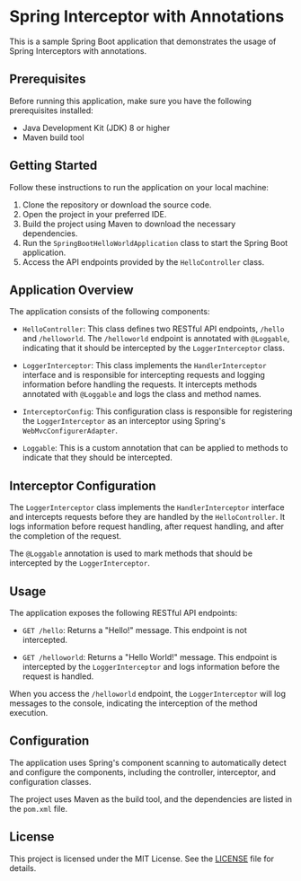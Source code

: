 # Spring Interceptor with Annotations

This is a sample Spring Boot application that demonstrates the usage of Spring Interceptors with annotations.

## Prerequisites

Before running this application, make sure you have the following prerequisites installed:

- Java Development Kit (JDK) 8 or higher
- Maven build tool

## Getting Started

Follow these instructions to run the application on your local machine:

1. Clone the repository or download the source code.
2. Open the project in your preferred IDE.
3. Build the project using Maven to download the necessary dependencies.
4. Run the `SpringBootHelloWorldApplication` class to start the Spring Boot application.
5. Access the API endpoints provided by the `HelloController` class.

## Application Overview

The application consists of the following components:

- `HelloController`: This class defines two RESTful API endpoints, `/hello` and `/helloworld`. The `/helloworld` endpoint is annotated with `@Loggable`, indicating that it should be intercepted by the `LoggerInterceptor` class.

- `LoggerInterceptor`: This class implements the `HandlerInterceptor` interface and is responsible for intercepting requests and logging information before handling the requests. It intercepts methods annotated with `@Loggable` and logs the class and method names.

- `InterceptorConfig`: This configuration class is responsible for registering the `LoggerInterceptor` as an interceptor using Spring's `WebMvcConfigurerAdapter`.

- `Loggable`: This is a custom annotation that can be applied to methods to indicate that they should be intercepted.

## Interceptor Configuration

The `LoggerInterceptor` class implements the `HandlerInterceptor` interface and intercepts requests before they are handled by the `HelloController`. It logs information before request handling, after request handling, and after the completion of the request.

The `@Loggable` annotation is used to mark methods that should be intercepted by the `LoggerInterceptor`.

## Usage

The application exposes the following RESTful API endpoints:

- `GET /hello`: Returns a "Hello!" message. This endpoint is not intercepted.

- `GET /helloworld`: Returns a "Hello World!" message. This endpoint is intercepted by the `LoggerInterceptor` and logs information before the request is handled.

When you access the `/helloworld` endpoint, the `LoggerInterceptor` will log messages to the console, indicating the interception of the method execution.

## Configuration

The application uses Spring's component scanning to automatically detect and configure the components, including the controller, interceptor, and configuration classes.

The project uses Maven as the build tool, and the dependencies are listed in the `pom.xml` file.

## License

This project is licensed under the MIT License. See the [LICENSE](LICENSE) file for details.